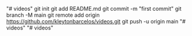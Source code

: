 "# videos"  git init git add README.md git commit -m "first commit" git branch -M main git remote add origin https://github.com/kleytonbarcelos/videos.git git push -u origin main
"# videos" 
"# videos" 
